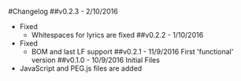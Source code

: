 #Changelog
##v0.2.3 - 2/10/2016
  - Fixed
    - Whitespaces for lyrics are fixed
##v0.2.2 - 1/10/2016
  - Fixed
    - BOM and last LF support
##v0.2.1 - 11/9/2016 First 'functional' version
##v0.1.0 - 10/9/2016 Initial Files
 - JavaScript and PEG.js files are added
